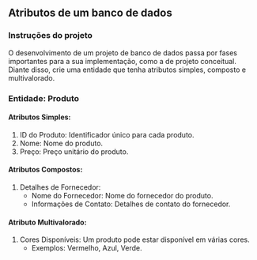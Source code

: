 ## Atributos de um banco de dados

### Instruções do projeto

O desenvolvimento de um projeto de banco de dados passa por fases importantes para a sua implementação, como a de projeto conceitual. Diante disso, crie uma entidade que tenha atributos simples, composto e multivalorado.

### Entidade: Produto

#### Atributos Simples:

1. ID do Produto: Identificador único para cada produto.
2. Nome: Nome do produto.
3. Preço: Preço unitário do produto.

#### Atributos Compostos:

1. Detalhes de Fornecedor:
    - Nome do Fornecedor: Nome do fornecedor do produto.
    - Informações de Contato: Detalhes de contato do fornecedor.

#### Atributo Multivalorado:

1. Cores Disponíveis: Um produto pode estar disponível em várias cores.
    - Exemplos: Vermelho, Azul, Verde.